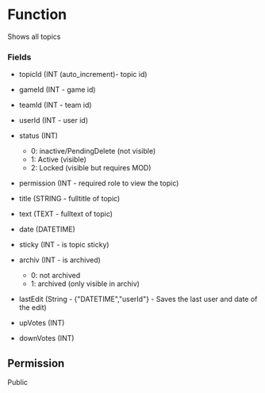 # Function
Shows all topics

### Fields

- topicId (INT (auto_increment)- topic id)
- gameId (INT - game id)
- teamId (INT - team id)
- userId (INT - user id)
- status (INT)
  - 0: inactive/PendingDelete (not visible)
  - 1: Active (visible)
  - 2: Locked (visible but requires MOD)
- permission (INT - required role to view the topic)

- title (STRING - fulltitle of topic)
- text (TEXT - fulltext of topic)
- date (DATETIME)
- sticky (INT - is topic sticky)
- archiv (INT - is archived)
  - 0: not archived
  - 1: archived (only visible in archiv)
- lastEdit (String - {"DATETIME","userId"} - Saves the last user and date of the edit)

- upVotes (INT)
- downVotes (INT)


## Permission
Public

